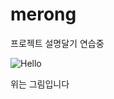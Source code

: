# merong

프로젝트 설명달기 연습중

![Hello](https://github.com/JuYeon27/merong/assets/124860614/6926d55c-d5e8-47ca-8c4c-b0410f0a59b0)

위는 그림입니다
